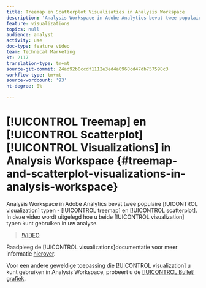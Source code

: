 ```yaml
---
title: Treemap en Scatterplot Visualisaties in Analysis Workspace
description: 'Analysis Workspace in Adobe Analytics bevat twee populaire visualisatietypen: treemap en scatterplot. In deze video wordt uitgelegd hoe u beide visualisatietypen kunt gebruiken in uw analyse.'
feature: visualizations
topics: null
audience: analyst
activity: use
doc-type: feature video
team: Technical Marketing
kt: 2117
translation-type: tm+mt
source-git-commit: 24ad92b0ccdf1112e3ed4a0968cd47db757598c3
workflow-type: tm+mt
source-wordcount: '93'
ht-degree: 0%

---
```



# [!UICONTROL Treemap] en [!UICONTROL Scatterplot] [!UICONTROL Visualizations] in Analysis Workspace {#treemap-and-scatterplot-visualizations-in-analysis-workspace}

Analysis Workspace in Adobe Analytics bevat twee populaire [!UICONTROL visualization] typen - [!UICONTROL treemap] en [!UICONTROL scatterplot]. In deze video wordt uitgelegd hoe u beide [!UICONTROL visualization] typen kunt gebruiken in uw analyse.

>[!VIDEO](https://video.tv.adobe.com/v/23988/?quality=12)

Raadpleeg de [!UICONTROL visualizations]documentatie voor meer informatie [hierover](https://marketing.adobe.com/resources/help/en_US/analytics/analysis-workspace/treemap.html).

Voor een andere geweldige toepassing die [!UICONTROL visualization] u kunt gebruiken in Analysis Workspace, probeert u de [[!UICONTROL Bullet] grafiek](https://helpx.adobe.com/analytics/kt/using/bullet-graph-viz-analysis-workspace-feature-video-use.html).
